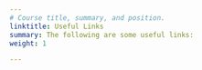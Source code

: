 ```yaml
---
# Course title, summary, and position.
linktitle: Useful Links
summary: The following are some useful links:
weight: 1

---
```

